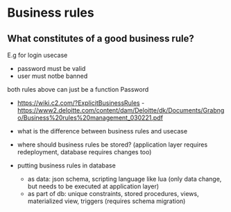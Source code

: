 # Business rules

## What constitutes of a good business rule?

E.g for login usecase
- password must be valid
- user must notbe banned

both rules above can just be a function Password


- https://wiki.c2.com/?ExplicitBusinessRules
-https://www2.deloitte.com/content/dam/Deloitte/dk/Documents/Grabngo/Business%20rules%20management_030221.pdf

- what is the difference between business rules and usecase
- where should business rules be stored? (application layer requires redeployment, database requires changes too)
- putting business rules in database
  - as data: json schema, scripting language like lua (only data change, but needs to be executed at application layer)
  - as part of db: unique constraints, stored procedures, views, materialized view, triggers (requires schema migration)

